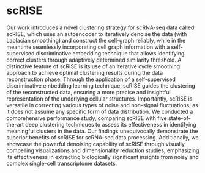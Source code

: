 # scRISE
Our work introduces a novel clustering strategy for scRNA-seq data called scRISE, which uses an autoencoder to iteratively denoise the data (with Laplacian smoothing) and construct the cell-graph reliably, while in the meantime seamlessly incorporating cell graph information with a self-supervised discriminative embedding technique that allows identifying correct clusters through adaptively determined similarity threshold.
A distinctive feature of scRISE is its use of an iterative cycle smoothing approach to achieve optimal clustering results during the data reconstruction phase. Through the application of a self-supervised discriminative embedding learning technique, scRISE guides the clustering of the reconstructed data, ensuring a more precise and insightful representation of the underlying cellular structures. Importantly, scRISE is versatile in correcting various types of noise and non-signal fluctuations, as it does not assume any specific form of data distribution. We conducted a comprehensive performance study, comparing scRISE with five state-of-the-art deep clustering techniques to assess its effectiveness in identifying meaningful clusters in the data. Our findings unequivocally demonstrate the superior benefits of scRISE for scRNA-seq data processing. Additionally, we showcase the powerful denoising capability of scRISE through visually compelling visualizations and dimensionality reduction studies, emphasizing its effectiveness in extracting biologically significant insights from noisy and complex single-cell transcriptome datasets.
